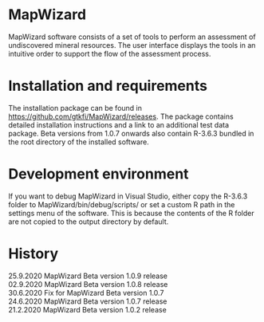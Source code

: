# MapWizard
MapWizard software consists of a set of tools to perform an assessment of undiscovered mineral resources. The user interface displays the tools in an intuitive order to support the flow of the assessment process. 

# Installation and requirements
The installation package can be found in https://github.com/gtkfi/MapWizard/releases. The package contains detailed installation instructions and a link to an additional test data package. Beta versions from 1.0.7 onwards also contain R-3.6.3 bundled in the root directory of the installed software.

# Development environment
If you want to debug MapWizard in Visual Studio, either copy the R-3.6.3 folder to MapWizard/bin/debug/scripts/ or set a custom R path in the settings menu of the software. This is because the contents of the R folder are not copied to the output directory by default. 

# History
25.9.2020 MapWizard Beta version 1.0.9 release  
02.9.2020 MapWizard Beta version 1.0.8  release  
30.6.2020 Fix for MapWizard Beta version 1.0.7  
24.6.2020 MapWizard Beta version 1.0.7 release  
21.2.2020 MapWizard Beta version 1.0.2 release  

